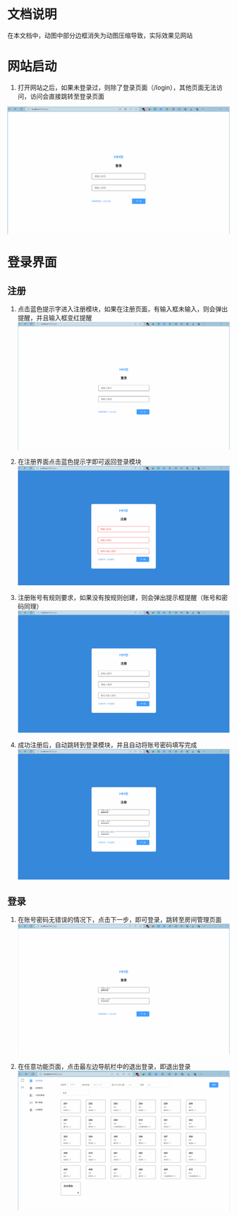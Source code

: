 # 文档说明
在本文档中，动图中部分边框消失为动图压缩导致，实际效果见网站
# 网站启动
1. 打开网站之后，如果未登录过，则除了登录页面（/login），其他页面无法访问，访问会直接跳转至登录页面

![Alt text](readmeImage/PixPin_2023-12-14_16-17-53.gif)

# 登录界面
## 注册
1. 点击蓝色提示字进入注册模块，如果在注册页面，有输入框未输入，则会弹出提醒，并且输入框变红提醒
![Alt text](readmeImage/PixPin_2023-12-14_16-23-30.gif)

2. 在注册界面点击蓝色提示字即可返回登录模块
![Alt text](readmeImage/PixPin_2023-12-14_16-27-09.gif)

3. 注册账号有规则要求，如果没有按规则创建，则会弹出提示框提醒（账号和密码同理）
![Alt text](readmeImage/PixPin_2023-12-14_16-31-33.gif)

4. 成功注册后，自动跳转到登录模块，并且自动将账号密码填写完成
![Alt text](readmeImage/PixPin_2023-12-14_16-36-01.gif)

## 登录
1. 在账号密码无错误的情况下，点击下一步，即可登录，跳转至房间管理页面
![Alt text](readmeImage/PixPin_2023-12-14_16-36-24.gif)

2. 在任意功能页面，点击最左边导航栏中的退出登录，即退出登录
![Alt text](readmeImage/PixPin_2023-12-15_08-12-49.gif)
